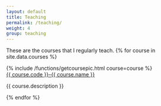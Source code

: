 ```yaml
---
layout: default
title: Teaching
permalink: /teaching/
weight: 4
group: teaching
---
```

These are the courses that I regularly teach.
{% for course in site.data.courses %}
<div class="row" name="{{ course.id }}">
	<div class="row-pic">
		{% include /functions/getcoursepic.html course=course %}
	</div>
	<div class="row-info">
		<a href="{{ course.website | default: "#" }}" target="_blank">{{ course.code }}&ndash;{{ course.name }}</a>
		<p>{{ course.description }}</p>
	</div>
</div>
{% endfor %}
